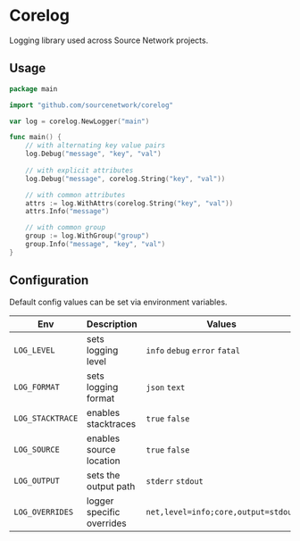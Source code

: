 # Corelog

Logging library used across Source Network projects.

## Usage

```go
package main

import "github.com/sourcenetwork/corelog"

var log = corelog.NewLogger("main")

func main() {
    // with alternating key value pairs
    log.Debug("message", "key", "val")
    
    // with explicit attributes
    log.Debug("message", corelog.String("key", "val"))

    // with common attributes
    attrs := log.WithAttrs(corelog.String("key", "val"))
    attrs.Info("message")

    // with common group
    group := log.WithGroup("group")
    group.Info("message", "key", "val")
}
```

## Configuration

Default config values can be set via environment variables.

| Env              | Description               | Values                              |
| ---------------- | ------------------------- | ----------------------------------- |
| `LOG_LEVEL`      | sets logging level        | `info` `debug` `error` `fatal`      |
| `LOG_FORMAT`     | sets logging format       | `json` `text`                       |
| `LOG_STACKTRACE` | enables stacktraces       | `true` `false`                      |
| `LOG_SOURCE`     | enables source location   | `true` `false`                      |
| `LOG_OUTPUT`     | sets the output path      | `stderr` `stdout`                   |
| `LOG_OVERRIDES`  | logger specific overrides | `net,level=info;core,output=stdout` |

